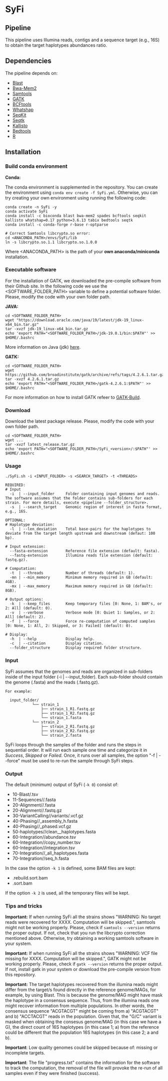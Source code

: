 # SyFi

## Pipeline

This pipeline uses Illumina reads, contigs and a sequence target (e.g., 16S) to obtain the target haplotypes abundances ratio.

## Dependencies

The pipeline depends on:

- [Blast](https://blast.ncbi.nlm.nih.gov/Blast.cgi)
- [Bwa-Mem2](https://github.com/bwa-mem2/bwa-mem2)
- [Samtools](http://www.htslib.org/)
- [GATK](https://github.com/broadinstitute/gatk)
- [BCFtools](https://samtools.github.io/bcftools/)
- [Whatshap](https://whatshap.readthedocs.io/en/latest/)
- [SeqKit](https://bioinf.shenwei.me/seqkit/)
- [Seqtk](https://github.com/lh3/seqtk)
- [Kallisto](https://pachterlab.github.io/kallisto/about)
- [Bedtools](https://bedtools.readthedocs.io/en/latest/)
- [R](https://www.r-project.org/)

## Installation

### Build conda environment

__Conda:__

The conda environment is supplemented in the repository. You can create the environment using `conda env create -f SyFi.yml`. Otherwise, you can try creating your own environment using running the following code:

```
conda create -n SyFi -y
conda activate SyFi
conda install -c bioconda blast bwa-mem2 spades bcftools seqkit kallisto whatshap=0.17 python=3.6.13 tabix bedtools seqtk
conda install -c conda-forge r-base r-optparse

# Correct Samtools libcrypto.so error:
cd <ANACONDA_PATH>/envs/SyFi/lib
ln -s libcrypto.so.1.1 libcrypto.so.1.0.0
```

Where <ANACONDA_PATH> is the path of your **own anaconda/miniconda** installation.

### Executable software

For the installation of GATK, we downloaded the pre-compile software from their Github site. In the following code we use the <SOFTWARE_FOLDER_PATH> variable to define a potential software folder. Please, modify the code with your own folder path.

__JAVA:__

```
cd <SOFTWARE_FOLDER_PATH>
wget "https://download.oracle.com/java/19/latest/jdk-19_linux-x64_bin.tar.gz"
tar -xvzf jdk-19_linux-x64_bin.tar.gz
echo 'export PATH="<SOFTWARE_FOLDER_PATH>/jdk-19.0.1/bin:$PATH"' >> $HOME/.bashrc
```

More information on Java (jdk) [here](https://www.oracle.com/java/technologies/jdk-script-friendly-urls/).


__GATK:__
```
cd <SOFTWARE_FOLDER_PATH>
wget https://github.com/broadinstitute/gatk/archive/refs/tags/4.2.6.1.tar.gz
tar -xvzf 4.2.6.1.tar.gz
echo 'export PATH="<SOFTWARE_FOLDER_PATH>/gatk-4.2.6.1:$PATH"' >> $HOME/.bashrc
```

For more information on how to install GATK refeer to [GATK-Build](https://github.com/broadinstitute/gatk#building).

### Download

Download the latest package release. Please, modify the code with your own folder path.

```
cd <SOFTWARE_FOLDER_PATH>
wget ...
tar -xvzf latest_release.tar.gz
echo 'export PATH="<SOFTWARE_FOLDER_PATH>/SyFi_<version>/:$PATH"' >> $HOME/.bashrc
```

### Usage

```
./SyFi.sh -i <INPUT_FOLDER> -s <SEARCH_TARGET> -t <THREADS>

REQUIRED:
# Input
  -i  | --input_folder     Folder containing input genomes and reads. The software assumes that the folder contains sub-folders for each strain. For more details, execute <pipeline --folder_structure>.
  -s  | --search_target    Genomic region of interest in fasta format, e.g., 16S.

OPTIONAL:
# Haplotype deviation:
  -l  | --len_deviation    Total base-pairs for the haplotypes to deviate from the target length upstream and downstream (defaut: 100 bp).

# Input extension:
  --fasta-extension        Reference file extension (default: fasta).
  --fastq-extension        Illumina reads file extension (default: fastq.gz).

# Computation:
  -t  | --threads          Number of threads (default: 1).
  -mn | --min_memory       Minimum memory required in GB (default: 4GB).
  -mx | --max_memory       Maximum memory required in GB (default: 8GB).

# Output options:
  -k  | --keep_files       Keep temporary files [0: None, 1: BAM's, or 2: All] (default: 0).
  -v  | --verbose          Verbose mode [0: Quiet 1: Samples, or 2: All] (default: 2).
  -f  | --force            Force re-computation of computed samples [0: None, 1: All, 2: Skipped, or 3: Failed] (default: 0).

# Display:
  -h  | --help             Display help.
  -c  | --citation         Display citation.
  --folder_structure       Display required folder structure.
```

### Input

SyFi assumes that the genomes and reads are organized in sub-folders inside of the input folder (-i | --input_folder). Each sub-folder should contain the genome (.fasta) and the reads (.fastq.gz). 

```
For example:

  input_folder/
            └── strain_1
                ├── strain_1_R1.fastq.gz
                ├── strain_1_R2.fastq.gz
                └── strain_1.fasta
            └── strain_2
                ├── strain_2_R1.fastq.gz
                ├── strain_2_R2.fastq.gz
                └── strain_2.fasta

```

SyFi loops through the samples of the folder and runs the steps in sequential order. It will run each sample one time and categorize it in *Success*, *Skipped* or *Failed*. Once, it runs over all samples, the option "-f | --force" must be used to re-run the sample through SyFi steps.

### Output

The default (minimum) output of SyFi (`-k 0`) consist of:

- 10-Blast/<sample>.tsv
- 11-Sequences/<sample>/<sample>.fasta
- 20-Alignment/<sample>/<sample>.fasta
- 20-Alignment/<sample>/<sample>.fastq.gz
- 30-VariantCalling/<sample>/variants/<sample>.vcf.gz
- 40-Phasing/<sample>/<sample>_assembly_h<sample>.fasta
- 40-Phasing/<sample>/<sample>_phased.vcf.gz
- 50-haplotypes/<sample>/clean_<sample>_haplotypes.fasta
- 60-Integration/<sample>/abundance.tsv
- 60-Integration/<sample>/copy_number.tsv
- 60-Integration/<sample>/integration.tsv
- 70-Integration/<sample>/<sample>_all_haplotypes.fasta
- 70-Integration/<sample>/seq_h<number>.fasta

In the case the option `-k 1` is defined, some BAM files are kept:

- <sample>.rebuild.sort.bam
- <sample>.sort.bam

If the option `-k 2` is used, all the temporary files will be kept.

### Tips and tricks

**Important:** If when running SyFi all the strains shows "WARNING: No target reads were recovered for XXXX. Computation will be skipped.", samtools might not be working properly. Please, check if `samtools --version` returns the proper output. If not, check that you run the libcrypto correction mentioned above. Otherwise, try obtaining a working samtools software in your system.

**Important:** If when running SyFi all the strains shows "WARNING: VCF file missing for XXXX. Computation will be skipped.", GATK might not be working properly. Please, check if `gatk --version` returns the proper output. If not, install gatk in your system or download the pre-compile version from this repository.

**Important:** The target haplotypes recovered from the illumina reads might differ from the target/s found directly in the reference genome/MAGs, for example, by using Blast. This is because the genome/MAG might have mask the haplotype in a consensus sequence. Thus, from the illumina reads one might recover information from multiple populations. In other words, the consensus sequence "ACGTACGT" might be coming from a) "ACGTACGT" and b) "ACCTACGT" reads in the population. Given that, the "G/C" variant is masked when obtaining the consesus genome/MAG (in this case we have a G), the direct count of 16S haplotypes (in this case 1; a) from the reference could be different that the population 16S haplotypes (in this case 2; a and b).

**Important**: Low quality genomes could be skipped because of: missing or incomplete targets.

**Important**: The file "progress.txt" contains the information for the software to track the computation, the removal of the file will provoke the re-run of all samples even if they were finished (success).

